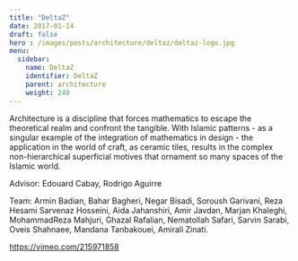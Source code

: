 ```yaml
---
title: "DeltaZ"
date: 2017-01-14
draft: false
hero : /images/posts/architecture/deltaz/deltaz-logo.jpg
menu:
  sidebar:
    name: DeltaZ
    identifier: DeltaZ
    parent: architecture
    weight: 240
---
```


Architecture is a discipline that forces mathematics to escape the theoretical realm and confront the tangible. With Islamic patterns - as a singular example of the integration of mathematics in design - the application in the world of craft, as ceramic tiles, results in the complex non-hierarchical superficial motives that ornament so many spaces of the Islamic world.

Advisor: Edouard Cabay, Rodrigo Aguirre

Team: Armin Badian, Bahar Bagheri, Negar Bisadi, Soroush Garivani, Reza Hesami Sarvenaz Hosseini, Aida Jahanshiri, Amir Javdan, Marjan Khaleghi, MohammadReza Mahjuri, Ghazal Rafalian, Nematollah Safari, Sarvin Sarabi, Oveis Shahnaee, Mandana Tanbakouei, Amirali Zinati.

 https://vimeo.com/215971858